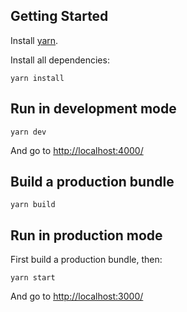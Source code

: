 ## Getting Started

Install [yarn](https://yarnpkg.com/).

Install all dependencies:
```
yarn install
```

## Run in development mode

```
yarn dev
```

And go to [http://localhost:4000/](http://localhost:4000/)

## Build a production bundle

```
yarn build
```

## Run in production mode

First build a production bundle, then:

```
yarn start
```

And go to [http://localhost:3000/](http://localhost:3000/)
